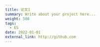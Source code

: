 ```yaml
---
title: 论文1
summary: Write about your project here...
weight: 500
tags:
  - ES
date: 2022-01-01
external_link: http://github.com
---
```

